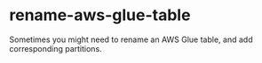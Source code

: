 # rename-aws-glue-table
Sometimes you might need to rename an AWS Glue table, and add corresponding partitions.
